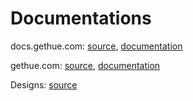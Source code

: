 # Documentations

docs.gethue.com: [source](/docs/docs-site), [documentation](https://docs.gethue.com/developer/development/#blog--website)

gethue.com: [source](/docs/gethue), [documentation](https://docs.gethue.com/developer/development/#documentation)

Designs: [source](/docs/designs/)
